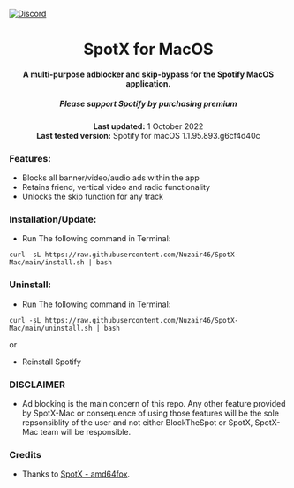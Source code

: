 [![Discord](https://discord.com/api/guilds/807273906872123412/widget.png)](https://discord.gg/p43cusgUPm)

<center>
    <h1 align="center">SpotX for MacOS</h1>
    <h4 align="center">A multi-purpose adblocker and skip-bypass for the Spotify MacOS application.</h4>
    <h5 align="center">Please support Spotify by purchasing premium</h5>
    <p align="center">
        <strong>Last updated:</strong> 1 October 2022<br>
        <strong>Last tested version:</strong> Spotify for macOS 1.1.95.893.g6cf4d40c
    </p> 
</center>

### Features:

- Blocks all banner/video/audio ads within the app
- Retains friend, vertical video and radio functionality
- Unlocks the skip function for any track

### Installation/Update:

- Run The following command in Terminal:

```
curl -sL https://raw.githubusercontent.com/Nuzair46/SpotX-Mac/main/install.sh | bash
```

### Uninstall:

- Run The following command in Terminal:

```
curl -sL https://raw.githubusercontent.com/Nuzair46/SpotX-Mac/main/uninstall.sh | bash
```

or

- Reinstall Spotify

### DISCLAIMER

- Ad blocking is the main concern of this repo. Any other feature provided by SpotX-Mac or consequence of using those features will be the sole repsonsiblity of the user and not either BlockTheSpot or SpotX, SpotX-Mac team will be responsible.

### Credits

- Thanks to [SpotX - amd64fox](https://github.com/amd64fox/spotx).
